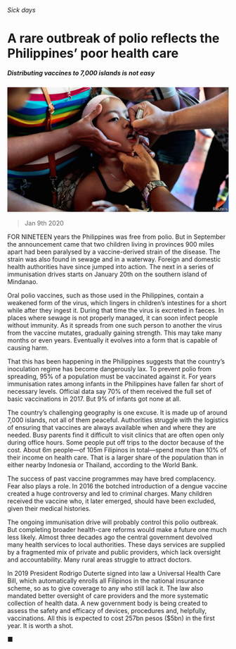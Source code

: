 ###### Sick days

# A rare outbreak of polio reflects the Philippines’ poor health care 

##### Distributing vaccines to 7,000 islands is not easy 

![image](images/20200111_ASP004_0.jpg) 

> Jan 9th 2020 

FOR NINETEEN years the Philippines was free from polio. But in September the announcement came that two children living in provinces 900 miles apart had been paralysed by a vaccine-derived strain of the disease. The strain was also found in sewage and in a waterway. Foreign and domestic health authorities have since jumped into action. The next in a series of immunisation drives starts on January 20th on the southern island of Mindanao. 

Oral polio vaccines, such as those used in the Philippines, contain a weakened form of the virus, which lingers in children’s intestines for a short while after they ingest it. During that time the virus is excreted in faeces. In places where sewage is not properly managed, it can soon infect people without immunity. As it spreads from one such person to another the virus from the vaccine mutates, gradually gaining strength. This may take many months or even years. Eventually it evolves into a form that is capable of causing harm. 

That this has been happening in the Philippines suggests that the country’s inoculation regime has become dangerously lax. To prevent polio from spreading, 95% of a population must be vaccinated against it. For years immunisation rates among infants in the Philippines have fallen far short of necessary levels. Official data say 70% of them received the full set of basic vaccinations in 2017. But 9% of infants got none at all. 

The country’s challenging geography is one excuse. It is made up of around 7,000 islands, not all of them peaceful. Authorities struggle with the logistics of ensuring that vaccines are always available when and where they are needed. Busy parents find it difficult to visit clinics that are often open only during office hours. Some people put off trips to the doctor because of the cost. About 6m people—of 105m Filipinos in total—spend more than 10% of their income on health care. That is a larger share of the population than in either nearby Indonesia or Thailand, according to the World Bank. 

The success of past vaccine programmes may have bred complacency. Fear also plays a role. In 2016 the botched introduction of a dengue vaccine created a huge controversy and led to criminal charges. Many children received the vaccine who, it later emerged, should have been excluded, given their medical histories. 

The ongoing immunisation drive will probably control this polio outbreak. But completing broader health-care reforms would make a future one much less likely. Almost three decades ago the central government devolved many health services to local authorities. These days services are supplied by a fragmented mix of private and public providers, which lack oversight and accountability. Many rural areas struggle to attract doctors. 

In 2019 President Rodrigo Duterte signed into law a Universal Health Care Bill, which automatically enrolls all Filipinos in the national insurance scheme, so as to give coverage to any who still lack it. The law also mandated better oversight of care providers and the more systematic collection of health data. A new government body is being created to assess the safety and efficacy of devices, procedures and, helpfully, vaccinations. All this is expected to cost 257bn pesos ($5bn) in the first year. It is worth a shot. 

■